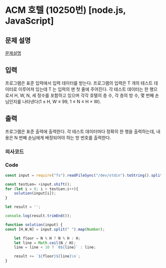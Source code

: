 # ACM 호텔 (10250번) [node.js, JavaScript] 

## 문제 설명
[문제설명](https://www.acmicpc.net/problem/10250)

## 입력
프로그램은 표준 입력에서 입력 데이터를 받는다. 프로그램의 입력은 T 개의 테스트 데이터로 이루어져 있는데 T 는 입력의 맨 첫 줄에 주어진다. 각 테스트 데이터는 한 행으로서 H, W, N, 세 정수를 포함하고 있으며 각각 호텔의 층 수, 각 층의 방 수, 몇 번째 손님인지를 나타낸다(1 ≤ H, W ≤ 99, 1 ≤ N ≤ H × W). 

## 출력
프로그램은 표준 출력에 출력한다. 각 테스트 데이터마다 정확히 한 행을 출력하는데, 내용은 N 번째 손님에게 배정되어야 하는 방 번호를 출력한다.
### 의사코드 

### Code
```js
const input = require("fs").readFileSync("/dev/stdin").toString().split("\n"); 

const testLen= +input.shift();
for (let i = 0; i < testLen;i++){
    solution(input[i]);
}

let result = '';

console.log(result.trimEnd());

function solution(input) {
const [H,W,N] = input.split(" ").map(Number);

    let floor = N % H ? N % H : H;
    let line = Math.ceil(N / H);
    line = line < 10 ? `0${line}` : line;

    result += `${floor}${line}\n`;
}
```

